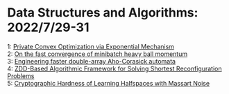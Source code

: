 # Data Structures and Algorithms: 2022/7/29-31  
1: [Private Convex Optimization via Exponential Mechanism](https://doi.org/10.48550/arXiv.2203.00263)  
2: [On the fast convergence of minibatch heavy ball momentum](https://doi.org/10.48550/arXiv.2206.07553)  
3: [Engineering faster double-array Aho-Corasick automata](https://doi.org/10.48550/arXiv.2207.13870)  
4: [ZDD-Based Algorithmic Framework for Solving Shortest Reconfiguration  Problems](https://doi.org/10.48550/arXiv.2207.13959)  
5: [Cryptographic Hardness of Learning Halfspaces with Massart Noise](https://doi.org/10.48550/arXiv.2207.14266)  